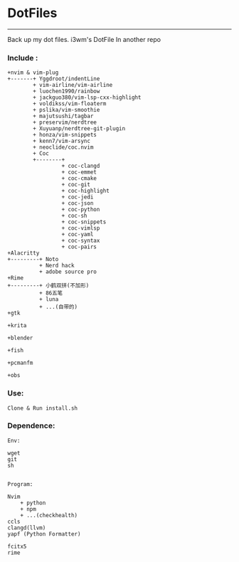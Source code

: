 # DotFiles
---
Back up my dot files.   i3wm's DotFile In another repo

### Include :

    +nvim & vim-plug
    +-------+ Yggdroot/indentLine
            + vim-airline/vim-airline
            + luochen1990/rainbow
            + jackguo380/vim-lsp-cxx-highlight
            + voldikss/vim-floaterm
            + pslika/vim-smoothie
            + majutsushi/tagbar
            + preservim/nerdtree
            + Xuyuanp/nerdtree-git-plugin
            + honza/vim-snippets
            + kenn7/vim-arsync
            + neoclide/coc.nvim
            + Coc	
            +--------+
                     + coc-clangd
                     + coc-emmet
                     + coc-cmake
                     + coc-git
                     + coc-highlight
                     + coc-jedi
                     + coc-json
                     + coc-python
                     + coc-sh
                     + coc-snippets
                     + coc-vimlsp
                     + coc-yaml
                     + coc-syntax
                     + coc-pairs
    +Alacritty
    +---------+ Noto 
              + Nerd hack
              + adobe source pro
    +Rime
    +---------+ 小鹤双拼(不加形)
              + 86五笔
              + luna
              + ...(自带的)
    +gtk
    
    +krita
    
    +blender
    
    +fish
    
    +pcmanfm
    
    +obs

### Use:

	Clone & Run install.sh

### Dependence:
	Env:
	
	wget
	git
	sh
	
	
	Program:
	
	Nvim
		+ python
		+ npm
		+ ...(checkhealth)
	ccls
	clangd(llvm)
	yapf (Python Formatter)
	
	fcitx5
	rime
	

